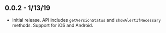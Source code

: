 ## 0.0.2 - 1/13/19

* Initial release. API includes `getVersionStatus` and `showAlertIfNecessary` methods. Support for iOS and Android.
